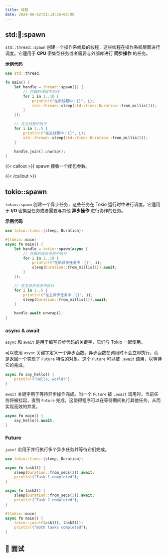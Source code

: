 ```yaml
---
title: 线程
date: 2024-06-02T21:14:26+08:00
---
```


## std::thread::spawn

`std::thread::spawn` 创建一个操作系统级的线程，这些线程在操作系统层面进行调度。它适用于 **CPU** 密集型任务或者需要与外部库进行 **同步操作** 的任务。

**示例代码**
```rust
use std::thread;

fn main() {
    let handle = thread::spawn(|| {
        // 在新的线程中执行
        for i in 1..10 {
            println!("在新线程中：{}", i);
            std::thread::sleep(std::time::Duration::from_millis(1));
        }
    });

    // 在主线程中执行
    for i in 1..5 {
        println!("在主线程中：{}", i);
        std::thread::sleep(std::time::Duration::from_millis(1));
    }

    handle.join().unwrap();
}
```

{{< callout >}}
spawn 接收一个闭包参数。

{{< /callout >}}

## tokio::spawn
`tokio::spawn` 创建一个异步任务，这些任务在 Tokio 运行时中进行调度。它适用于 **I/O** 密集型任务或者需要与其他 **异步操作** 进行协作的任务。

**示例代码**
```rust
use tokio::time::{sleep, Duration};

#[tokio::main]
async fn main() {
    let handle = tokio::spawn(async {
        // 在新的异步任务中执行
        for i in 1..10 {
            println!("在新异步任务中：{}", i);
            sleep(Duration::from_millis(1)).await;
        }
    });

    // 在主异步任务中执行
    for i in 1..5 {
        println!("在主异步任务中：{}", i);
        sleep(Duration::from_millis(1)).await;
    }

    handle.await.unwrap();
}
```

### async & await
`async` 和 `await` 是用于编写异步代码的关键字，它们与 Tokio 一起使用。

可以使用 `async` 关键字定义一个异步函数。异步函数在调用时不会立即执行，而是返回一个实现了 `Future` 特性的对象。这个 `Future` 可以被 `.await` 调用，以等待它的完成。

```rust
async fn say_hello() {
    println!("Hello, world!");
}
```

`await` 关键字用于等待异步操作完成。当一个 `Future` 被 `.await` 调用时，当前任务将被挂起，直到 `Future` 完成。这使得程序可以在等待期间执行其他任务，从而实现高效的并发。

```rust
async fn main() {
    say_hello().await;
}
```

### Future

`join!` 宏用于并行执行多个异步任务并等待它们完成。

```rust
use tokio::time::{sleep, Duration};

async fn task1() {
    sleep(Duration::from_secs(2)).await;
    println!("Task 1 completed");
}

async fn task2() {
    sleep(Duration::from_secs(3)).await;
    println!("Task 2 completed");
}

#[tokio::main]
async fn main() {
    tokio::join!(task1(), task2());
    println!("Both tasks completed");
}
```

## 🤖 面试